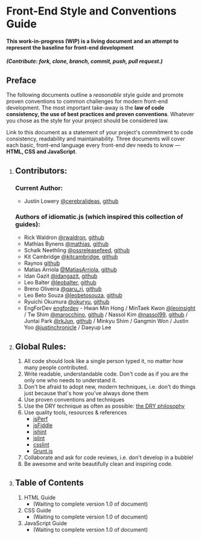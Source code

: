 # Front-End Style and Conventions Guide

#### This work-in-progress (WIP) is a living document and an attempt to represent the baseline for front-end development
##### (Contribute: fork, clone, branch, commit, push, pull request.)

## Preface

The following documents outline a _reasonable_ style guide and promote proven conventions to common challenges for modern front-end development. The most important take-away is the **law of code consistency, the use of best practices and proven conventions**. Whatever you chose as the style for your project should be considered law. 

Link to this document as a statement of your project's commitment to code consistency, readability and maintainability. Three documents will cover each basic, front-end language every front-end dev needs to know — **HTML, CSS and JavaScript**.

1. ## Contributors:
	### Current Author:
	* Justin Lowery [@cerebralideas](http://twitter.com/cerebralideas), [github](https://github.com/cerebralideas)
	
	### Authors of idiomatic.js (which inspired this collection of guides):
	* Rick Waldron [@rwaldron](http://twitter.com/rwaldron), [github](https://github.com/rwldrn)
	* Mathias Bynens [@mathias](http://twitter.com/mathias), [github](https://github.com/mathiasbynens)
	* Schalk Neethling [@ossreleasefeed](http://twitter.com/ossreleasefeed), [github](https://github.com/ossreleasefeed/)
	* Kit Cambridge	[@kitcambridge](http://twitter.com/kitcambridge), [github](https://github.com/kitcambridge)
	* Raynos [github](https://github.com/Raynos)
	* Matias Arriola [@MatiasArriola](https://twitter.com/MatiasArriola), [github](https://github.com/MatiasArriola/)
	* Idan Gazit [@idangazit](http://twitter.com/idangazit), [github](https://github.com/idangazit)
	* Leo Balter [@leobalter](http://twitter.com/leobalter), [github](https://github.com/leobalter)
	* Breno Oliveira [@garu_rj](http://twitter.com/garu_rj), [github](https://github.com/garu)
	* Leo Beto Souza [@leobetosouza](http://twitter.com/leobetosouza), [github](https://github.com/leobetosouza)
	* Ryuichi Okumura [@okuryu](http://twitter.com/okuryu), [github](https://github.com/okuryu)
	* EngForDev [engfordev](http://www.opentutorials.org/course/167/1363) - Hwan Min Hong / MinTaek Kwon [@leoinsight](http://twitter.com/leoinsight) / Tw Shim [@marocchino](http://twitter.com/marocchino), [github](https://github.com/marocchino) / Nassol Kim [@nassol99](http://twitter.com/nassol99), [github](https://github.com/nassol) / Juntai Park [@rkJun](http://twitter.com/rkJun), [github](https://github.com/rkJun) / Minkyu Shim / Gangmin Won / Justin Yoo [@justinchronicle](http://twitter.com/justinchronicle) / Daeyup Lee

2. ## Global Rules:

	1. All code should look like a single person typed it, no matter how many people contributed.
	2. Write readable, understandable code. Don't code as if you are the only one who needs to understand it.
	3. Don't be afraid to adopt new, modern techniques, i.e. don't do things just because that's how you've always done them
	4. Use proven conventions and techniques
	5. Use the DRY technique as often as possible: [the DRY philosophy](http://en.wikipedia.org/wiki/Don't_repeat_yourself)
	6. Use quality tools, resources & references
		* [jsPerf](http://jsperf.com/)
		* [jsFiddle](http://jsfiddle.net/)
		* [jshint](http://jshint.com/)
		* [jslint](http://jslint.org/)
		* [csslint](http://csslint.net/)
		* [Grunt.js](http://gruntjs.com/)
	7. Collaborate and ask for code reviews, i.e. don't develop in a bubble!
	8. Be awesome and write beautifully clean and inspiring code.

3. ## Table of Contents

	1. HTML Guide
		* (Waiting to complete version 1.0 of document)
	2. CSS Guide
		* (Waiting to complete version 1.0 of document)
	3. JavaScript Guide
		* (Waiting to complete version 1.0 of document)
